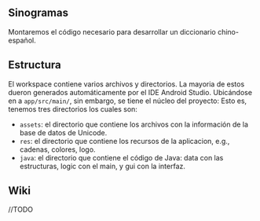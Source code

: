 ## Sinogramas
Montaremos el código necesario para desarrollar un diccionario chino-español.

## Estructura

El workspace contiene varios archivos y directorios. La mayoria de estos dueron generados automáticamente por el IDE Android Studio.
Ubicándose en a `app/src/main/`, sin embargo, se tiene el núcleo del proyecto: Esto es, tenemos tres directorios los cuales son:

- `assets`: el directorio que contiene los archivos con la información de la base de datos de Unicode.
- `res`: el directorio que contiene los recursos de la aplicacion, e.g., cadenas, colores, logo.
- `java`: el directorio que contiene el código de Java: data con las estructuras, logic con el main, y gui con la interfaz.

## Wiki

//TODO
